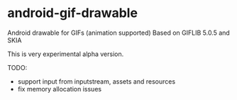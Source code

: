 android-gif-drawable
====================

Android drawable for GIFs (animation supported)
Based on GIFLIB 5.0.5 and SKIA

This is very experimental alpha version.

TODO:

+ support input from  inputstream, assets and resources
+ fix memory allocation issues
